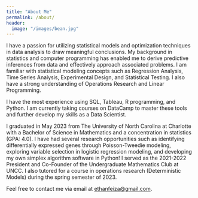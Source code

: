 ```yaml
---
title: "About Me"
permalink: /about/
header:
  image: "/images/bean.jpg"
---
```


I have a passion for utilizing statistical models and optimization techniques in data analysis to draw meaningful conclusions. My background in statistics and computer programming has enabled me to derive predictive inferences from data and effectively approach associated problems. I am familiar with statistical modeling concepts such as Regression Analysis, Time Series Analysis, Experimental Design, and Statistical Testing. I also have a strong understanding of Operations Research and Linear Programming.

I have the most experience using SQL, Tableau, R programming, and Python. I am currently taking courses on DataCamp to master these tools and further develop my skills as a Data Scientist.

I graduated in May 2023 from The University of North Carolina at Charlotte with a Bachelor of Science in Mathematics and a concentration in statistics (GPA: 4.0). I have had several research opportunities such as identifying differentially expressed genes through Poisson-Tweedie modeling, exploring variable selection in logistic regression modeling, and developing my own simplex algorithm software in Python! I served as the 2021-2022 President and Co-Founder of the Undergraduate Mathematics Club at UNCC. I also tutored for a course in operations research (Deterministic Models) during the spring semester of 2023.

Feel free to contact me via email at ethanfeiza@gmail.com.
